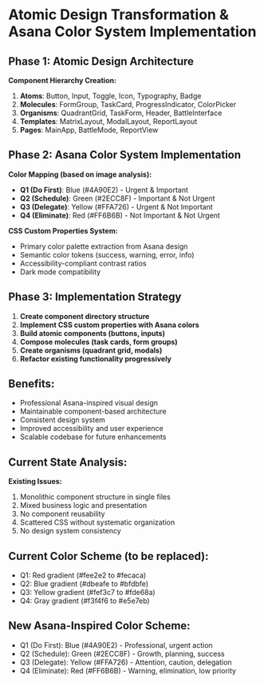 # Atomic Design Transformation & Asana Color System Implementation

## Phase 1: Atomic Design Architecture
**Component Hierarchy Creation:**
1. **Atoms**: Button, Input, Toggle, Icon, Typography, Badge
2. **Molecules**: FormGroup, TaskCard, ProgressIndicator, ColorPicker
3. **Organisms**: QuadrantGrid, TaskForm, Header, BattleInterface
4. **Templates**: MatrixLayout, ModalLayout, ReportLayout
5. **Pages**: MainApp, BattleMode, ReportView

## Phase 2: Asana Color System Implementation
**Color Mapping (based on image analysis):**
- **Q1 (Do First)**: Blue (#4A90E2) - Urgent & Important
- **Q2 (Schedule)**: Green (#2ECC8F) - Important & Not Urgent
- **Q3 (Delegate)**: Yellow (#FFA726) - Urgent & Not Important
- **Q4 (Eliminate)**: Red (#FF6B6B) - Not Important & Not Urgent

**CSS Custom Properties System:**
- Primary color palette extraction from Asana design
- Semantic color tokens (success, warning, error, info)
- Accessibility-compliant contrast ratios
- Dark mode compatibility

## Phase 3: Implementation Strategy
1. **Create component directory structure**
2. **Implement CSS custom properties with Asana colors**
3. **Build atomic components (buttons, inputs)**
4. **Compose molecules (task cards, form groups)**
5. **Create organisms (quadrant grid, modals)**
6. **Refactor existing functionality progressively**

## Benefits:
- Professional Asana-inspired visual design
- Maintainable component-based architecture
- Consistent design system
- Improved accessibility and user experience
- Scalable codebase for future enhancements

## Current State Analysis:
**Existing Issues:**
1. Monolithic component structure in single files
2. Mixed business logic and presentation
3. No component reusability
4. Scattered CSS without systematic organization
5. No design system consistency

## Current Color Scheme (to be replaced):
- Q1: Red gradient (#fee2e2 to #fecaca)
- Q2: Blue gradient (#dbeafe to #bfdbfe)
- Q3: Yellow gradient (#fef3c7 to #fde68a)
- Q4: Gray gradient (#f3f4f6 to #e5e7eb)

## New Asana-Inspired Color Scheme:
- Q1 (Do First): Blue (#4A90E2) - Professional, urgent action
- Q2 (Schedule): Green (#2ECC8F) - Growth, planning, success
- Q3 (Delegate): Yellow (#FFA726) - Attention, caution, delegation
- Q4 (Eliminate): Red (#FF6B6B) - Warning, elimination, low priority